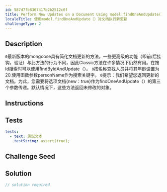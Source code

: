 ```yaml
---
id: 587d7fb8367417b2b2512c0f
title: Perform New Updates on a Document Using model.findOneAndUpdate()
localeTitle: 使用model.findOneAndUpdate（）对文档执行新更新
challengeType: 2
---
```


## Description
<section id='description'> <code>0</code>最新版本的mongoose具有简化文档更新的方法。一些更高级的功能（即前/后挂钩，验证）与此方法的行为不同，因此Classic方法在许多情况下仍然有用。在按Id搜索时可以使用findByIdAndUpdate（）。 <code>0</code>按名称查找人员并将其年龄设置为20.使用函数参数personName作为搜索关键字。 <code>0</code>提示：我们希望您返回更新的文档。为此，您需要将选项文档{new：true}作为findOneAndUpdate（）的第三个参数传递。默认情况下，这些方法返回未修改的对象。 
</section>

## Instructions
<section id='instructions'> 

</section>

## Tests
<section id='tests'>

```yml
tests:
  - text: 測試文本
    testString: assert(true);

```

</section>

## Challenge Seed
<section id='challengeSeed'>

</section>

## Solution
<section id='solution'>

```js
// solution required
```
</section>
